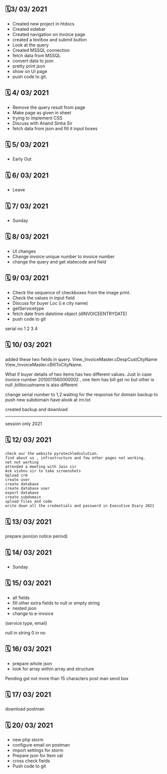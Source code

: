 :spiral_calendar:3/ 03/ 2021
-----------
- Created new project in htdocs
- Created sidebar
- Created navigation on invoice page
- created a textbox and submit button
- Look at the query
- Created MSSQL connection
- fetch data from MSSQL
- convert data to json
- pretty print json
- show on UI page
- push code to git.
 
:spiral_calendar: 4/ 03/ 2021
-----------
- Remove the query result from page
- Make page as given in sheet
- trying to implement CSS
- Discuss with Anand Sinha Sir
- fetch data from json and fill it input boxes

:spiral_calendar: 5/ 03/ 2021
-----------
- Early Out

:spiral_calendar: 6/ 03/ 2021
-----------
 - Leave
 
:spiral_calendar: 7/ 03/ 2021
-----------
 - Sunday
 
:spiral_calendar: 8/ 03/ 2021
-----------
 - UI changes
 - Change invoice unique number to invoice number
 - change the query and get statecode and field
 
:spiral_calendar: 9/ 03/ 2021
-----------
 - Check the sequence of checkboxes from the image print.
 - Check the values in input field
 - Discuss for buyer Loc (i.e city name)
 - getServicetype
 - fetch date from datetime object (dINVOICEENTRYDATE)
 - push code to git
 
 serial no 1 2 3 4
 
 :spiral_calendar: 10/ 03/ 2021
 -----------
 added these two fields in query.
 View_InvoiceMaster.cDespCustCityName
 View_InvoiceMaster.cBillToCityName.
 
 What if buyer details of two items has two different values. Just in case invoice number 2010011560000002 ,
 one item has bill gst no but other is null ,billtocustname is also different
 
change serial number to 1,2 
waiting for the response for domain backup to push new subdomain
have alook at irn.txt
 
 created backup and download
 
 --------------------------
 session only 2021
 
  :spiral_calendar: 12/ 03/ 2021
  -----------
    check our the website pyrotechledsolution.
    find about us , infrastructure and few other pages not working.
    net not working
    attended a meeting with Jain sir
    Ask vishnu sir to take screenshots 
    Upload crm
    create user 
    create database
    create database user
    export database
    create subdomain
    upload files and code
    write down all the credentials and password in Executive Diary 2021

  :spiral_calendar: 13/ 03/ 2021
  -----------
  prepare json(on notice period)
  
  :spiral_calendar: 14/ 03/ 2021
  -----------
  - Sunday
  
  :spiral_calendar: 15/ 03/ 2021
  -----------
  - all fields
  - fill other extra fields to null or empty string
  - nested json
  - change to e-invoice
  
  (service type, email)
  
  
  null in string
  0 in no
  
  :spiral_calendar: 16/ 03/ 2021
  -----------
  - prepare whole json
  - look for array within array and structure
  
  
  Pending
   gst not more than 15 characters 
   post man
   send box
   
  :spiral_calendar: 17/ 03/ 2021
  -----------
  download postman
  
  :spiral_calendar: 20/ 03/ 2021
  -----------
 - new php storm
 - configure email on postman
 - import settings for storm
 - Prepare json for Item val
 - cross check fields
- Push code to git

    